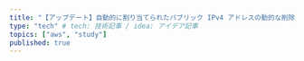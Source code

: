 ```yaml
---
title: "【アップデート】自動的に割り当てられたパブリック IPv4 アドレスの動的な削除と追加をサポート" # 記事のタイトル
type: "tech" # tech: 技術記事 / idea: アイデア記事
topics: ["aws", "study"]
published: true
---
```


